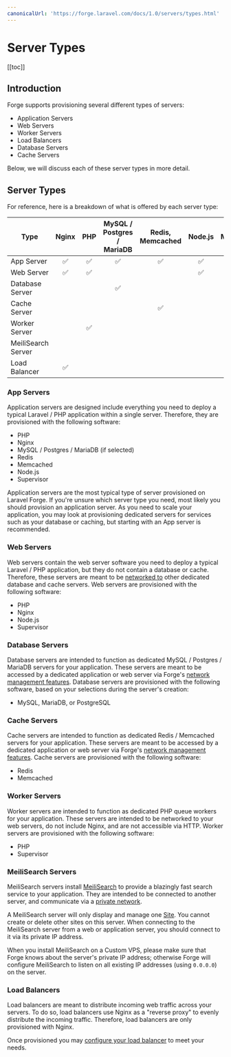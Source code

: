 ```yaml
---
canonicalUrl: 'https://forge.laravel.com/docs/1.0/servers/types.html'
---
```

# Server Types

[[toc]]

## Introduction

Forge supports provisioning several different types of servers:

- Application Servers
- Web Servers
- Worker Servers
- Load Balancers
- Database Servers
- Cache Servers

Below, we will discuss each of these server types in more detail.

## Server Types

For reference, here is a breakdown of what is offered by each server type:

<table>
    <thead>
        <tr>
            <th>Type</th>
            <th>Nginx</th>
            <th>PHP</th>
            <th>MySQL / Postgres / MariaDB</th>
            <th>Redis, Memcached</th>
            <th>Node.js</th>
            <th>MeiliSearch</th>
        </tr>
    </thead>
    <tbody>
        <tr>
            <td scope="col">App Server</td>
            <td align="middle">✅</td>
            <td align="middle">✅</td>
            <td align="middle">✅</td>
            <td align="middle">✅</td>
            <td align="middle">✅</td>
            <td align="middle"></td>
        </tr>
        <tr>
            <td scope="col">Web Server</td>
            <td align="middle">✅</td>
            <td align="middle">✅</td>
            <td align="middle"></td>
            <td align="middle"></td>
            <td align="middle">✅</td>
            <td align="middle"></td>
        </tr>
        <tr>
            <td scope="col">Database Server</td>
            <td align="middle"></td>
            <td align="middle"></td>
            <td align="middle">✅</td>
            <td align="middle"></td>
            <td align="middle"></td>
            <td align="middle"></td>
        </tr>
        <tr>
            <td scope="col">Cache Server</td>
            <td align="middle"></td>
            <td align="middle"></td>
            <td align="middle"></td>
            <td align="middle">✅</td>
            <td align="middle"></td>
            <td align="middle"></td>
        </tr>
        <tr>
            <td scope="col">Worker Server</td>
            <td align="middle"></td>
            <td align="middle">✅</td>
            <td align="middle"></td>
            <td align="middle"></td>
            <td align="middle"></td>
            <td align="middle"></td>
        </tr>
        <tr>
            <td scope="col">MeiliSearch Server</td>
            <td align="middle"></td>
            <td align="middle"></td>
            <td align="middle"></td>
            <td align="middle"></td>
            <td align="middle"></td>
            <td align="middle">✅</td>
        </tr>
        <tr>
            <td scope="col">Load Balancer</td>
            <td align="middle">✅</td>
            <td align="middle"></td>
            <td align="middle"></td>
            <td align="middle"></td>
            <td align="middle"></td>
            <td align="middle"></td>
        </tr>
    </tbody>
</table>


### App Servers

Application servers are designed include everything you need to deploy a typical Laravel / PHP application within a single server. Therefore, they are provisioned with the following software:

- PHP
- Nginx
- MySQL / Postgres / MariaDB (if selected)
- Redis
- Memcached
- Node.js
- Supervisor

Application servers are the most typical type of server provisioned on Laravel Forge. If you're unsure which server type you need, most likely you should provision an application server. As you need to scale your application, you may look at provisioning dedicated servers for services such as your database or caching, but starting with an App server is recommended.

### Web Servers

Web servers contain the web server software you need to deploy a typical Laravel / PHP application, but they do not contain a database or cache. Therefore, these servers are meant to be [networked to](./../resources/network.md) other dedicated database and cache servers. Web servers are provisioned with the following software:

- PHP
- Nginx
- Node.js
- Supervisor

### Database Servers

Database servers are intended to function as dedicated MySQL / Postgres / MariaDB servers for your application. These servers are meant to be accessed by a dedicated application or web server via Forge's [network management features](./../resources/network.md). Database servers are provisioned with the following software, based on your selections during the server's creation:

- MySQL, MariaDB, or PostgreSQL

### Cache Servers

Cache servers are intended to function as dedicated Redis / Memcached servers for your application. These servers are meant to be accessed by a dedicated application or web server via Forge's [network management features](./../resources/network.md). Cache servers are provisioned with the following software:

- Redis
- Memcached

### Worker Servers

Worker servers are intended to function as dedicated PHP queue workers for your application. These servers are intended to be networked to your web servers, do not include Nginx, and are not accessible via HTTP. Worker servers are provisioned with the following software:

- PHP
- Supervisor

### MeiliSearch Servers

MeiliSearch servers install [MeiliSearch](https://meilisearch.com) to provide a blazingly fast search service to your application. They are intended to be connected to another server, and communicate via a [private network](./../resources/network.md#server-network).

A MeiliSearch server will only display and manage one [Site](/1.0/sites/the-basics.html). You cannot create or delete other sites on this server. When connecting to the MeiliSearch server from a web or application server, you should connect to it via its private IP address.

When you install MeiliSearch on a Custom VPS, please make sure that Forge knows about the server's private IP address; otherwise Forge will
configure MeiliSearch to listen on all existing IP addresses (using `0.0.0.0`) on the server.

### Load Balancers

Load balancers are meant to distribute incoming web traffic across your servers. To do so, load balancers use Nginx as a "reverse proxy" to evenly distribute the incoming traffic. Therefore, load balancers are only provisioned with Nginx.

Once provisioned you may [configure your load balancer](/1.0/servers/load-balancing.html) to meet your needs.
